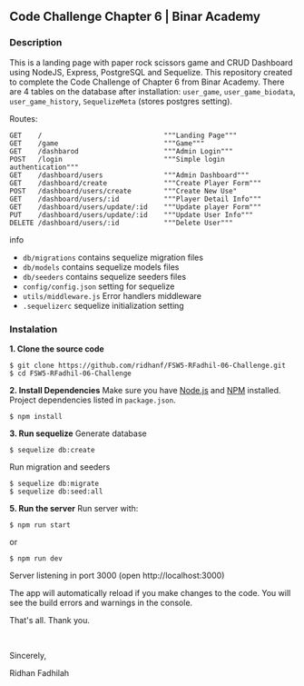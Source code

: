 ## Code Challenge Chapter 6 | Binar Academy

### Description

This is a landing page with paper rock scissors game and CRUD Dashboard using NodeJS, Express, PostgreSQL and Sequelize. This repository created to complete the Code Challenge of Chapter 6 from Binar Academy. There are 4 tables on the database after installation: `user_game`, `user_game_biodata`, `user_game_history`, `SequelizeMeta` (stores postgres setting).

Routes:

```
GET    /                              """Landing Page"""
GET    /game                          """Game"""
GET    /dashbarod                     """Admin Login"""
POST   /login                         """Simple login authentication"""
GET    /dashboard/users               """Admin Dashboard"""
GET    /dashboard/create              """Create Player Form"""
POST   /dashboard/users/create        """Create New Use"
GET    /dashboard/users/:id           """Player Detail Info"""
GET    /dashboard/users/update/:id    """Update player Form"""
PUT    /dashboard/users/update/:id    """Update User Info"""
DELETE /dashboard/users/:id           """Delete User"""
```

info 

- `db/migrations` contains sequelize migration files
- `db/models` contains sequelize models files
- `db/seeders` contains sequelize seeders files
- `config/config.json` setting for sequelize
- `utils/middleware.js` Error handlers middleware
- `.sequelizerc` sequelize initialization setting

### Instalation

**1. Clone the source code**

```
$ git clone https://github.com/ridhanf/FSW5-RFadhil-06-Challenge.git
$ cd FSW5-RFadhil-06-Challenge
```

**2. Install Dependencies**
Make sure you have [Node.js](https://nodejs.org/) and [NPM](https://www.npmjs.com/) installed. Project dependencies listed in `package.json`.

```
$ npm install
```

**3. Run sequelize**
Generate database

```
$ sequelize db:create
```

Run migration and seeders

```
$ sequelize db:migrate
$ sequelize db:seed:all
```

**5. Run the server**
Run server with:

```
$ npm run start
```

or

```
$ npm run dev
```

Server listening in port 3000 (open http://localhost:3000)

The app will automatically reload if you make changes to the code.
You will see the build errors and warnings in the console.

That's all. Thank you.

&nbsp;

Sincerely,

Ridhan Fadhilah
